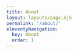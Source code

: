 ```yaml
---
title: About
layout: layouts/page.njk 
permalink: '/about/'
eleventyNavigation:
  key: About
  order: 1
---
```


